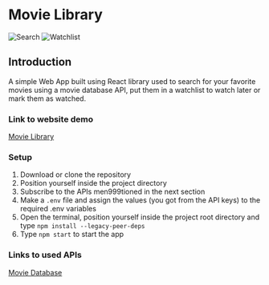 # Movie Library

![Search](https://i.ibb.co/d61Vf1r/2022-07-06-17-11.png)
![Watchlist](https://user-images.githubusercontent.com/73827472/177587506-a742b2a0-8ea5-4d72-b638-dab9e0ba201a.png)

## Introduction

A simple Web App built using React library used to search for your favorite movies using a movie database API, put them in a watchlist to watch later or mark them as watched.

### Link to website demo

[Movie Library](https://movie-library-pc.netlify.com/)

### Setup
1. Download or clone the repository
2. Position yourself inside the project directory
3. Subscribe to the APIs men999tioned in the next section
4. Make a `.env` file and assign the values (you got from the API keys) to the required .env variables
5. Open the terminal, position yourself inside the project root directory and type `npm install --legacy-peer-deps`
6. Type `npm start` to start the app

### Links to used APIs

[Movie Database](https://www.themoviedb.org/)
